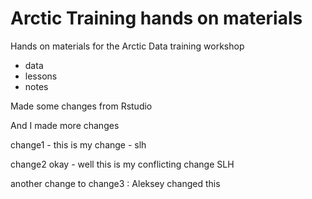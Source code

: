 # Arctic Training hands on materials

Hands on materials for the Arctic Data training workshop

* data
* lessons
* notes

Made some changes from Rstudio

And I made more changes

change1 - this is my change - slh

change2 okay - well this is my conflicting change SLH

another change to change3 : Aleksey changed this